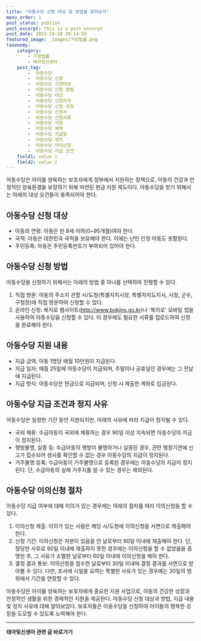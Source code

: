 ```yaml
---
title: "아동수당 신청 대상 및 방법을 알아보자"
menu_order: 1
post_status: publish
post_excerpt: This is a post excerpt
post_date: 2023-10-10 20:14:59
featured_image: _images/가정법률.png
taxonomy:
    category:
        - 가정법률
        - 태아및신생아
    post_tag:
        -  아동수당
        -  아동수당 신청
        -  아동수당 신청대상
        -  아동수당 신청 방법
        -  아동수당 대상
        -  아동수당 신청자격
        -  아동수당 신청 규정
        -  아동수당 신청서
        -  아동수당 신청서류
        -  아동수당 지원
        -  아동수당 혜택
        -  아동수당 지급일
        -  아동수당 정지
        -  아동수당 이의신청
        -  아동수당 지급 조건
    field1: value 1
    field2: value 2
---
```



아동수당은 아이를 양육하는 보호자에게 정부에서 지원하는 정책으로, 아동의 건강과 안정적인 양육환경을 보장하기 위해 마련된 현금 지원 제도이다. 아동수당을 받기 위해서는 아래의 대상 요건들이 충족되어야 한다.

## 아동수당 신청 대상
- 아동의 연령: 아동은 만 8세 이하(0~95개월)여야 한다.
- 국적: 아동은 대한민국 국적을 보유해야 한다. 이에는 난민 인정 아동도 포함된다.
- 주민등록: 아동은 주민등록번호가 부여되어 있어야 한다.

## 아동수당 신청 방법
아동수당을 신청하기 위해서는 아래의 방법 중 하나를 선택하여 진행할 수 있다.
1. 직접 방문: 아동의 주소지 관할 시/도청(특별자치시장, 특별자치도지사, 시장, 군수, 구청장)에 직접 방문하여 신청할 수 있다.
2. 온라인 신청: 복지로 웹사이트(http://www.bokjiro.go.kr)나 '복지로' 모바일 앱을 사용하여 아동수당을 신청할 수 있다. 이 경우에도 필요한 서류를 업로드하여 신청을 완료해야 한다.

## 아동수당 지원 내용
- 지급 금액: 아동 1명당 매월 10만원이 지급된다.
- 지급 일자: 매월 25일에 아동수당이 지급되며, 주말이나 공휴일인 경우에는 그 전날에 지급된다.
- 지급 방식: 아동수당은 현금으로 지급되며, 신청 시 제출한 계좌로 입금된다.

## 아동수당 지급 조건과 정지 사유
아동수당은 일정한 기간 동안 지원되지만, 아래의 사유에 따라 지급이 정지될 수 있다.
- 국외 체류: 수급아동이 국외에 체류하는 경우 90일 이상 지속되면 아동수당의 지급이 정지된다.
- 행방불명, 실종 등: 수급아동의 행방이 불명하거나 실종된 경우, 관련 행정기관에 신고가 접수되어 생사를 확인할 수 없는 경우 아동수당의 지급이 정지된다.
- 거주불명 등록: 수급아동이 거주불명으로 등록된 경우에는 아동수당의 지급이 정지된다. 단, 수급아동의 실제 거주지를 알 수 있는 경우는 제외된다.

## 아동수당 이의신청 절차
아동수당 지급 여부에 대해 이의가 있는 경우에는 아래의 절차를 따라 이의신청을 할 수 있다.
1. 이의신청 제출: 이의가 있는 사람은 해당 시/도청에 이의신청을 서면으로 제출해야 한다. 
2. 신청 기간: 이의신청은 처분이 있음을 안 날로부터 90일 이내에 제출해야 한다. 단, 정당한 사유로 90일 이내에 제출하지 못한 경우에는 이의신청을 할 수 없었음을 증명한 후, 그 사유가 소멸한 날로부터 60일 이내에 이의신청을 해야 한다.
3. 결정 결과 통보: 이의신청을 접수한 날로부터 30일 이내에 결정 결과를 서면으로 받아볼 수 있다. 다만, 조사에 시일을 요하는 특별한 사유가 있는 경우에는 30일의 범위에서 기간을 연장할 수 있다.

아동수당은 아이를 양육하는 보호자에게 중요한 지원 사업으로, 아동의 건강한 성장과 안정적인 생활을 위한 경제적인 지원을 제공한다. 아동수당 신청 대상과 방법, 지급 내용 및 정지 사유에 대해 알아보았다. 보호자들은 아동수당을 신청하여 아이들의 행복한 성장을 도모할 수 있도록 노력해야 한다.



<!-- wp:separator -->
<hr class="wp-block-separator has-alpha-channel-opacity"/>
<!-- /wp:separator -->

<!-- wp:group {"backgroundColor":"base","layout":{"type":"constrained"}} -->
<div class="wp-block-group has-base-background-color has-background"><!-- wp:paragraph {"align":"center","fontSize":"large"} -->
<p class="has-text-align-center has-large-font-size"><strong>태아및신생아 관련 글 바로가기</strong></p>
<!-- /wp:paragraph -->


<!-- wp:latest-posts
{"categories":[{"id":1496,"count":19,"description":"","link":"https://uknowlaw.com/category/%ed%83%9c%ec%95%84%eb%b0%8f%ec%8b%a0%ec%83%9d%ec%95%84/","name":"태아및신생아","slug":"태아및신생아","taxonomy":"category","parent":0,"meta":[],"_links":{"self":[{"href":"https://uknowlaw.com/wp-json/wp/v2/categories/1496"}],"collection":[{"href":"https://uknowlaw.com/wp-json/wp/v2/categories"}],"about":[{"href":"https://uknowlaw.com/wp-json/wp/v2/taxonomies/category"}],"wp:post_type":[{"href":"https://uknowlaw.com/wp-json/wp/v2/posts?categories=1496"}],"curies":[{"name":"wp","href":"https://api.w.org/{rel}","templated":true}]}}],"postsToShow":100,"excerptLength":28,"postLayout":"grid","columns":2,"featuredImageAlign":"left","featuredImageSizeSlug":"large","fontSize":"medium"} /--></div>
<!-- /wp:group -->